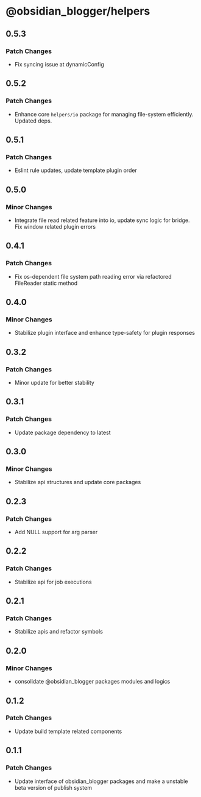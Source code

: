 # @obsidian_blogger/helpers

## 0.5.3

### Patch Changes

- Fix syncing issue at dynamicConfig

## 0.5.2

### Patch Changes

- Enhance core `helpers/io` package for managing file-system efficiently. Updated deps.

## 0.5.1

### Patch Changes

- Eslint rule updates, update template plugin order

## 0.5.0

### Minor Changes

- Integrate file read related feature into io, update sync logic for bridge. Fix window related plugin errors

## 0.4.1

### Patch Changes

- Fix os-dependent file system path reading error via refactored FileReader static method

## 0.4.0

### Minor Changes

- Stabilize plugin interface and enhance type-safety for plugin responses

## 0.3.2

### Patch Changes

- Minor update for better stability

## 0.3.1

### Patch Changes

- Update package dependency to latest

## 0.3.0

### Minor Changes

- Stabilize api structures and update core packages

## 0.2.3

### Patch Changes

- Add NULL support for arg parser

## 0.2.2

### Patch Changes

- Stabilize api for job executions

## 0.2.1

### Patch Changes

- Stabilize apis and refactor symbols

## 0.2.0

### Minor Changes

- consolidate @obsidian_blogger packages modules and logics

## 0.1.2

### Patch Changes

- Update build template related components

## 0.1.1

### Patch Changes

- Update interface of obsidian_blogger packages and make a unstable beta version of publish system
